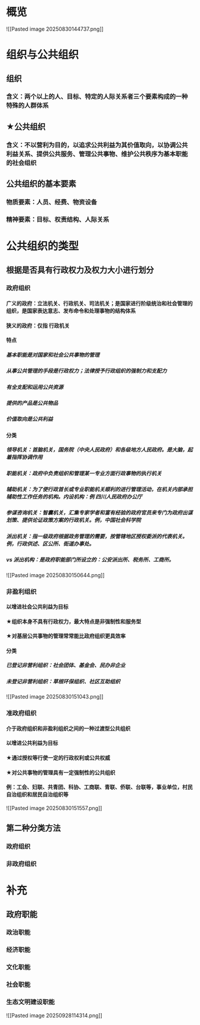# 概览
![[Pasted image 20250830144737.png]]
# 组织与公共组织
## 组织
### 含义：两个以上的人、目标、特定的人际关系者三个要素构成的一种特殊的人群体系
## ★公共组织
### 含义：不以营利为目的，以追求公共利益为其价值取向，以协调公共利益关系、提供公共服务、管理公共事物、维护公共秩序为基本职能的社会组织
## 公共组织的基本要素
### 物质要素：人员、经费、物资设备
### 精神要素：目标、权责结构、人际关系
# 公共组织的类型
## 根据是否具有行政权力及权力大小进行划分
### 政府组织
#### 广义的政府：立法机关、行政机关、司法机关；是国家进行阶级统治和社会管理的组织，是国家表达意志、发布命令和处理事物的结构体系
#### 狭义的政府：仅指 行政机关
#### 特点
##### 基本职能是对国家和社会公共事物的管理
##### 从事公共管理的手段是行政权力；法律授予行政组织的强制力和支配力
##### 有全支配和运用公共资源
##### 提供的产品是公共物品
##### 价值取向是公共利益
#### 分类
##### 领导机关：首脑机关，国务院（中央人民政府）和各级地方人民政府。是大脑，起着指挥协调作用
##### 职能机关：政府中负责组织和管理某一专业方面行政事物的执行机关
##### 辅助机关：为了使行政首长或专业职能机关顺利的进行管理活动，在机关内部承担辅助性工作任务的机构。内设机构：例 四川人民政府办公厅
##### 参谋咨询机关：智囊机关，汇集专家学者和富有经验的政府官员来专门为政府出谋划策、提供论证政策方案的行政机关。例，中国社会科学院
##### 派出机关：指一级政府根据政务管理的需要，按管辖地区授权委派的代表机关。例，行政供述、区公所、街道办事处。
##### vs 派出机构：是政府职能部门所设立的：公安派出所、税务所、工商所。
![[Pasted image 20250830150644.png]]
### 非盈利组织
#### 以增进社会公共利益为目标
#### ★组织本身不具有行政权力，最大特点是非强制性和服务型
#### ★对基层公共事物的管理常常能比政府组织更具效率
#### 分类
##### 已登记非营利组织：社会团体、基金会、民办非企业
##### 未登记非营利组织：草根环保组织、社区互助组织
![[Pasted image 20250830151043.png]]
### 准政府组织
#### 介于政府组织和非盈利组织之间的一种过渡型公共组织
#### 以增进公共利益为目标
#### ★通过授权等行使一定的行政权利或公共权威
#### ★对公共事物的管理具有一定强制性的公共组织
#### 例：工会、妇联、共青团、科协、工商联、青联、侨联、台联等，事业单位，村民自治组织和居民自治组织等
![[Pasted image 20250830151557.png]]

## 第二种分类方法
### 政府组织
### 非政府组织
# 补充
## 政府职能
### 政治职能
### 经济职能
### 文化职能
### 社会职能
### 生态文明建设职能

![[Pasted image 20250928114314.png]]